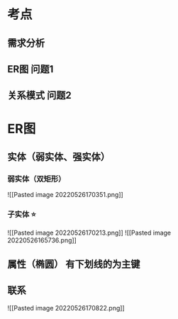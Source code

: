 
# 考点
## 需求分析
## ER图  问题1
## 关系模式 问题2


# ER图
## 实体（弱实体、强实体）

### 弱实体（双矩形）
![[Pasted image 20220526170351.png]]


### 子实体 ⭐

![[Pasted image 20220526170213.png]]
![[Pasted image 20220526165736.png]]

## 属性（椭圆） 有下划线的为主键


## 联系
![[Pasted image 20220526170822.png]]




